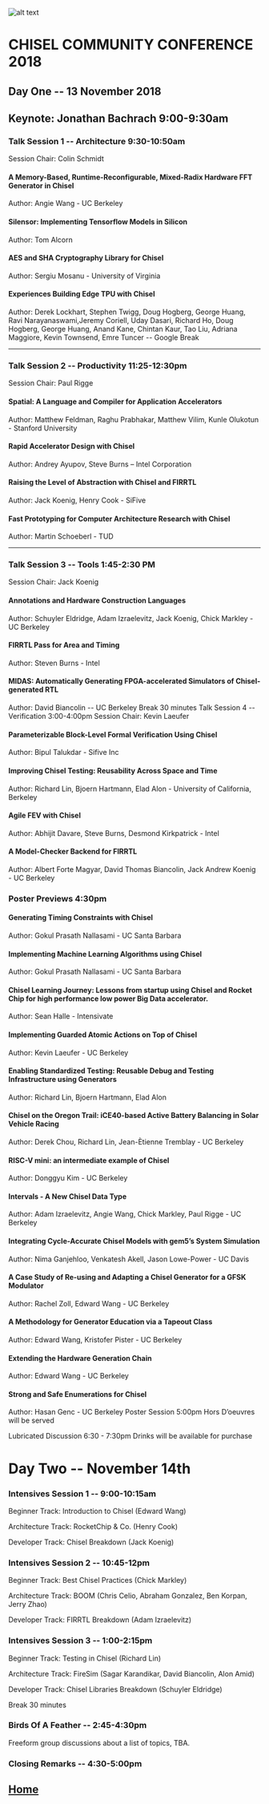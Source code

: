 ![alt text](https://raw.githubusercontent.com/freechipsproject/chisel3/master/docs/src/images/chisel_logo.svg?sanitize=true)
#  CHISEL COMMUNITY CONFERENCE 2018
## Day One -- 13 November 2018
## Keynote: Jonathan Bachrach 9:00-9:30am

### Talk Session 1 -- Architecture 9:30-10:50am
Session Chair: Colin Schmidt

#### A Memory-Based, Runtime-Reconfigurable, Mixed-Radix Hardware FFT Generator in Chisel

Author: Angie Wang - UC Berkeley
#### Silensor: Implementing Tensorflow Models in Silicon

Author: Tom Alcorn
#### AES and SHA Cryptography Library for Chisel

Author: Sergiu Mosanu - University of Virginia
#### Experiences Building Edge TPU with Chisel 

Author: Derek Lockhart, Stephen Twigg, Doug Hogberg, George Huang, Ravi Narayanaswami,Jeremy Coriell, Uday Dasari, Richard Ho, Doug Hogberg, George Huang, Anand Kane, Chintan Kaur, Tao Liu, Adriana Maggiore, Kevin Townsend, Emre Tuncer -- Google
Break

----
### Talk Session 2 -- Productivity 11:25-12:30pm
Session Chair: Paul Rigge

#### Spatial: A Language and Compiler for Application Accelerators

Author: Matthew Feldman, Raghu Prabhakar, Matthew Vilim, Kunle Olukotun - Stanford University
#### Rapid Accelerator Design with Chisel

Author: Andrey Ayupov, Steve Burns – Intel Corporation
#### Raising the Level of Abstraction with Chisel and FIRRTL

Author: Jack Koenig, Henry Cook - SiFive
#### Fast Prototyping for Computer Architecture Research with Chisel

Author: Martin Schoeberl - TUD

---
### Talk Session 3 -- Tools 1:45-2:30 PM
Session Chair: Jack Koenig

#### Annotations and Hardware Construction Languages
Author: Schuyler Eldridge, Adam Izraelevitz, Jack Koenig, Chick Markley - UC Berkeley
#### FIRRTL Pass for Area and Timing
Author: Steven Burns - Intel
#### MIDAS: Automatically Generating FPGA-accelerated Simulators of Chisel-generated RTL
Author: David Biancolin -- UC Berkeley
Break
30 minutes
Talk Session 4 -- Verification
3:00-4:00pm
Session Chair: Kevin Laeufer

#### Parameterizable Block-Level Formal Verification Using Chisel
Author: Bipul Talukdar - Sifive Inc
#### Improving Chisel Testing: Reusability Across Space and Time
Author: Richard Lin, Bjoern Hartmann, Elad Alon - University of California, Berkeley
#### Agile FEV with Chisel
Author: Abhijit Davare, Steve Burns, Desmond Kirkpatrick - Intel
#### A Model-Checker Backend for FIRRTL
Author: Albert Forte Magyar, David Thomas Biancolin, Jack Andrew Koenig - UC Berkeley

### Poster Previews 4:30pm

#### Generating Timing Constraints with Chisel
Author: Gokul Prasath Nallasami - UC Santa Barbara
#### Implementing Machine Learning Algorithms using Chisel
Author: Gokul Prasath Nallasami - UC Santa Barbara
#### Chisel Learning Journey: Lessons from startup using Chisel and Rocket Chip for high performance low power Big Data accelerator.
Author: Sean Halle - Intensivate
#### Implementing Guarded Atomic Actions on Top of Chisel
Author: Kevin Laeufer - UC Berkeley
#### Enabling Standardized Testing: Reusable Debug and Testing Infrastructure using Generators
Author: Richard Lin, Bjoern Hartmann, Elad Alon
#### Chisel on the Oregon Trail: iCE40-based Active Battery Balancing in Solar Vehicle Racing
Author: Derek Chou, Richard Lin, Jean-Ètienne Tremblay - UC Berkeley
#### RISC-V mini: an intermediate example of Chisel
Author: Donggyu Kim - UC Berkeley
#### Intervals - A New Chisel Data Type
Author: Adam Izraelevitz, Angie Wang, Chick Markley, Paul Rigge - UC Berkeley
#### Integrating Cycle-Accurate Chisel Models with gem5’s System Simulation
Author: Nima Ganjehloo, Venkatesh Akell, Jason Lowe-Power - UC Davis
#### A Case Study of Re-using and Adapting a Chisel Generator for a GFSK Modulator
Author: Rachel Zoll, Edward Wang - UC Berkeley


#### A Methodology for Generator Education via a Tapeout Class
Author: Edward Wang, Kristofer Pister - UC Berkeley
#### Extending the Hardware Generation Chain
Author: Edward Wang - UC Berkeley
#### Strong and Safe Enumerations for Chisel
Author: Hasan Genc - UC Berkeley
Poster Session
5:00pm
Hors D’oeuvres will be served

Lubricated Discussion
6:30 - 7:30pm
Drinks will be available for purchase

# Day Two -- November 14th

### Intensives Session 1 -- 9:00-10:15am
Beginner Track: Introduction to Chisel (Edward Wang)

Architecture Track: RocketChip & Co. (Henry Cook)

Developer Track: Chisel Breakdown (Jack Koenig)

### Intensives Session 2 -- 10:45-12pm
Beginner Track: Best Chisel Practices (Chick Markley)

Architecture Track: BOOM (Chris Celio, Abraham Gonzalez, Ben Korpan, Jerry Zhao)

Developer Track: FIRRTL Breakdown (Adam Izraelevitz)

### Intensives Session 3 -- 1:00-2:15pm
Beginner Track: Testing in Chisel (Richard Lin)

Architecture Track: FireSim (Sagar Karandikar, David Biancolin, Alon Amid)

Developer Track: Chisel Libraries Breakdown (Schuyler Eldridge)

Break
30 minutes
### Birds Of A Feather -- 2:45-4:30pm
Freeform group discussions about a list of topics, TBA.

### Closing Remarks -- 4:30-5:00pm

## [Home](index.md)